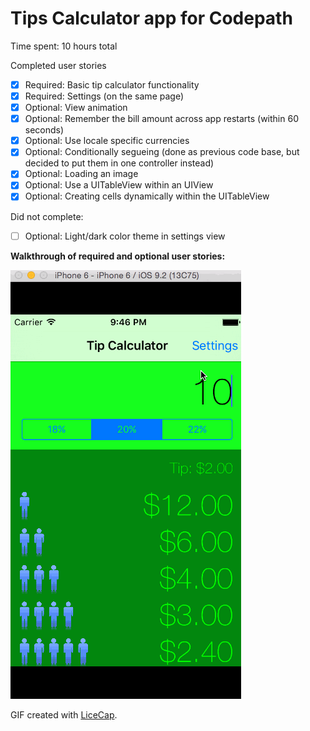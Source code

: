 Tips Calculator app for Codepath
==============

Time spent: 10 hours total

Completed user stories 
* [x] Required: Basic tip calculator functionality
* [x] Required: Settings (on the same page)
* [x] Optional: View animation
* [x] Optional: Remember the bill amount across app restarts (within 60 seconds)
* [x] Optional: Use locale specific currencies
* [x] Optional: Conditionally segueing (done as previous code base, but decided to put them in one controller instead)
* [x] Optional: Loading an image
* [x] Optional: Use a UITableView within an UIView
* [x] Optional: Creating cells dynamically within the UITableView

Did not complete: 
* [ ] Optional: Light/dark color theme in settings view 

**Walkthrough of required and optional user stories:**

![](screen_shot.gif)

GIF created with [LiceCap](http://www.cockos.com/licecap/).